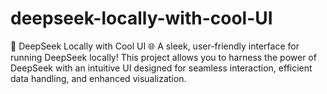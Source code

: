 # deepseek-locally-with-cool-UI
🚀 DeepSeek Locally with Cool UI 🌐 A sleek, user-friendly interface for running DeepSeek locally! This project allows you to harness the power of DeepSeek with an intuitive UI designed for seamless interaction, efficient data handling, and enhanced visualization.
